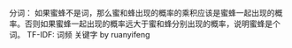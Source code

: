 分词：
    如果蜜蜂不是词，那么蜜和蜂出现的概率的乘积应该是蜜蜂一起出现的概率。否则如果蜜蜂一起出现的概率远大于蜜和蜂分别出现的概率，说明蜜蜂是个词。
TF-IDF: 词频 关键字 by ruanyifeng